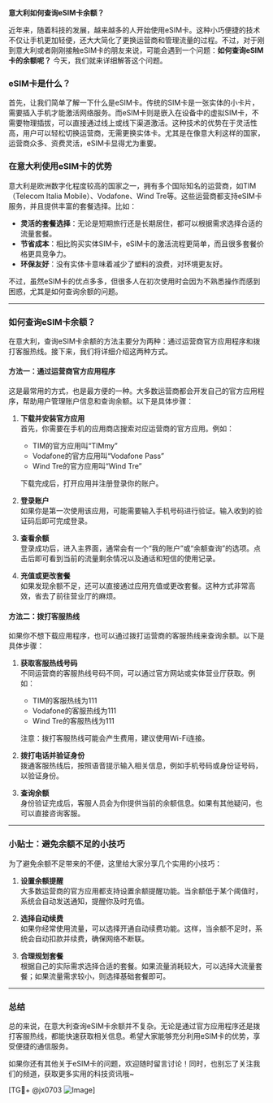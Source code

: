 **意大利如何查询eSIM卡余额？**

近年来，随着科技的发展，越来越多的人开始使用eSIM卡。这种小巧便捷的技术不仅让手机更加轻便，还大大简化了更换运营商和管理流量的过程。不过，对于刚到意大利或者刚刚接触eSIM卡的朋友来说，可能会遇到一个问题：**如何查询eSIM卡的余额呢？** 今天，我们就来详细解答这个问题。

### eSIM卡是什么？

首先，让我们简单了解一下什么是eSIM卡。传统的SIM卡是一张实体的小卡片，需要插入手机才能激活网络服务。而eSIM卡则是嵌入在设备中的虚拟SIM卡，不需要物理插拔，可以直接通过线上或线下渠道激活。这种技术的优势在于灵活性高，用户可以轻松切换运营商，无需更换实体卡。尤其是在像意大利这样的国家，运营商众多、资费灵活，eSIM卡显得尤为重要。

### 在意大利使用eSIM卡的优势

意大利是欧洲数字化程度较高的国家之一，拥有多个国际知名的运营商，如TIM（Telecom Italia Mobile）、Vodafone、Wind Tre等。这些运营商都支持eSIM卡服务，并且提供丰富的套餐选择。比如：

- **灵活的套餐选择**：无论是短期旅行还是长期居住，都可以根据需求选择合适的流量套餐。
- **节省成本**：相比购买实体SIM卡，eSIM卡的激活流程更简单，而且很多套餐价格更具竞争力。
- **环保友好**：没有实体卡意味着减少了塑料的浪费，对环境更友好。

不过，虽然eSIM卡的优点多多，但很多人在初次使用时会因为不熟悉操作而感到困惑，尤其是如何查询余额的问题。

---

### 如何查询eSIM卡余额？

在意大利，查询eSIM卡余额的方法主要分为两种：通过运营商官方应用程序和拨打客服热线。接下来，我们将详细介绍这两种方式。

#### 方法一：通过运营商官方应用程序

这是最常用的方式，也是最方便的一种。大多数运营商都会开发自己的官方应用程序，帮助用户管理账户信息和查询余额。以下是具体步骤：

1. **下载并安装官方应用**  
   首先，你需要在手机的应用商店搜索对应运营商的官方应用。例如：
   - TIM的官方应用叫“TIMmy”
   - Vodafone的官方应用叫“Vodafone Pass”
   - Wind Tre的官方应用叫“Wind Tre”

   下载完成后，打开应用并注册登录你的账户。

2. **登录账户**  
   如果你是第一次使用该应用，可能需要输入手机号码进行验证。输入收到的验证码后即可完成登录。

3. **查看余额**  
   登录成功后，进入主界面，通常会有一个“我的账户”或“余额查询”的选项。点击后即可看到当前的流量剩余情况以及通话和短信的使用记录。

4. **充值或更改套餐**  
   如果发现余额不足，还可以直接通过应用充值或更改套餐。这种方式非常高效，省去了前往营业厅的麻烦。

#### 方法二：拨打客服热线

如果你不想下载应用程序，也可以通过拨打运营商的客服热线来查询余额。以下是具体步骤：

1. **获取客服热线号码**  
   不同运营商的客服热线号码不同，可以通过官方网站或实体营业厅获取。例如：
   - TIM的客服热线为111
   - Vodafone的客服热线为111
   - Wind Tre的客服热线为111

   注意：拨打客服热线可能会产生费用，建议使用Wi-Fi连接。

2. **拨打电话并验证身份**  
   拨通客服热线后，按照语音提示输入相关信息，例如手机号码或身份证号码，以验证身份。

3. **查询余额**  
   身份验证完成后，客服人员会为你提供当前的余额信息。如果有其他疑问，也可以直接咨询客服。

---

### 小贴士：避免余额不足的小技巧

为了避免余额不足带来的不便，这里给大家分享几个实用的小技巧：

1. **设置余额提醒**  
   大多数运营商的官方应用都支持设置余额提醒功能。当余额低于某个阈值时，系统会自动发送通知，提醒你及时充值。

2. **选择自动续费**  
   如果你经常使用流量，可以选择开通自动续费功能。这样，当余额不足时，系统会自动扣款并续费，确保网络不断联。

3. **合理规划套餐**  
   根据自己的实际需求选择合适的套餐。如果流量消耗较大，可以选择大流量套餐；如果流量需求较小，则选择基础套餐即可。

---

### 总结

总的来说，在意大利查询eSIM卡余额并不复杂。无论是通过官方应用程序还是拨打客服热线，都能快速获取相关信息。希望大家能够充分利用eSIM卡的优势，享受便捷的通信服务。

如果你还有其他关于eSIM卡的问题，欢迎随时留言讨论！同时，也别忘了关注我们的频道，获取更多实用的科技资讯哦~

[TG💪+ @jx0703 ![Image](https://github.com/user-attachments/assets/dbca1d08-cadb-493c-b0ec-ad6f7a83f270)]